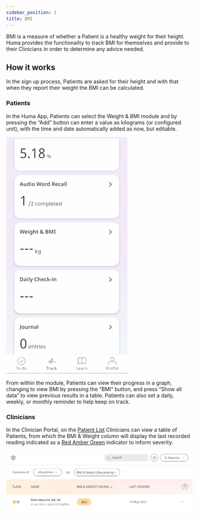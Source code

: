 ```yaml
---
sidebar_position: 2
title: BMI
---
```


BMI is a measure of whether a Patient is a healthy weight for their height. Huma provides the functionailty to track BMI for themselves and provide to their Clinicians in order to determine any advice needed.

## How it works

In the sign up process, Patients are asked for their height and with that when they report their weight the BMI can be calculated. 

### Patients

In the Huma App, Patients can select the Weight & BMI module and by pressing the “Add” button can enter a value as kilograms (or configured unit), with the time and date automatically added as now, but editable. 

![Reporting Weight for BMI in the Huma App](./assets/weight-bmi.gif)

From within the module, Patients can view their progress in a graph, changing to view BMI by pressing the “BMI” button, and press “Show all data” to view previous results in a table. Patients can also set a daily, weekly, or monthly reminder to help keep on track.

### Clinicians

In the Clinician Portal, on the [Patient List](/data-collection/features/navigation/portal/patient-list/) Clinicians can view a table of Patients, from which the BMI & Weight column will display the last recorded reading indicated as a [Red Amber Green](/data-collection/features/flags-and-rag/) indicator to inform severity. 

![Viewing BMI in the Clinician Portal](./assets/cp-patient-list-bmi.png)